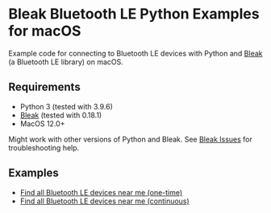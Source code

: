 # Bleak Bluetooth LE Python Examples for macOS

Example code for connecting to Bluetooth LE devices with Python and [Bleak](https://github.com/hbldh/bleak) (a Bluetooth LE library) on macOS.

## Requirements

* Python 3 (tested with 3.9.6)
* [Bleak](https://github.com/hbldh/bleak) (tested with 0.18.1)
* MacOS 12.0+

Might work with other versions of Python and Bleak. See [Bleak Issues](https://github.com/hbldh/bleak/issues) for troubleshooting help.

## Examples

* [Find all Bluetooth LE devices near me (one-time)](https://github.com/protobioengineering/bleak-python-examples/blob/main/static_ble_scanner.py)
* [Find all Bluetooth LE devices near me (continuous)](https://github.com/protobioengineering/bleak-python-examples/blob/main/continuous_ble_scanner.py)
